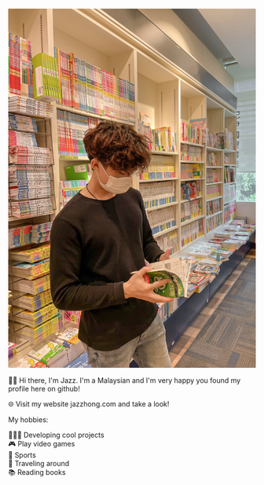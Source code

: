 <!---
Jazzhong1999/Jazzhong1999 is a ✨ special ✨ repository because its `README.md` (this file) appears on your GitHub profile.
You can click the Preview link to take a look at your changes.
--->

![](ProfilePicture.JPG)

👋🏻 Hi there, I'm Jazz. I'm a Malaysian and I'm very happy you found my profile here on github! <br/>

🌐 Visit my website jazzhong.com and take a look! <br/>

My hobbies: <br/>

👨🏻‍💻 Developing cool projects <br/>
🎮 Play video games <br>
🎾 Sports <br/>
🚗 Traveling around <br/>
📚 Reading books <br/>
